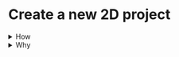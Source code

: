 
# Create a new 2D project

<details>
<summary>How</summary>

<img src="https://i.imgur.com/T2iZrmK.png" width=50% align=center/>

TODO
</details>
<details>
<summary>Why</summary>
TODO
</details>

